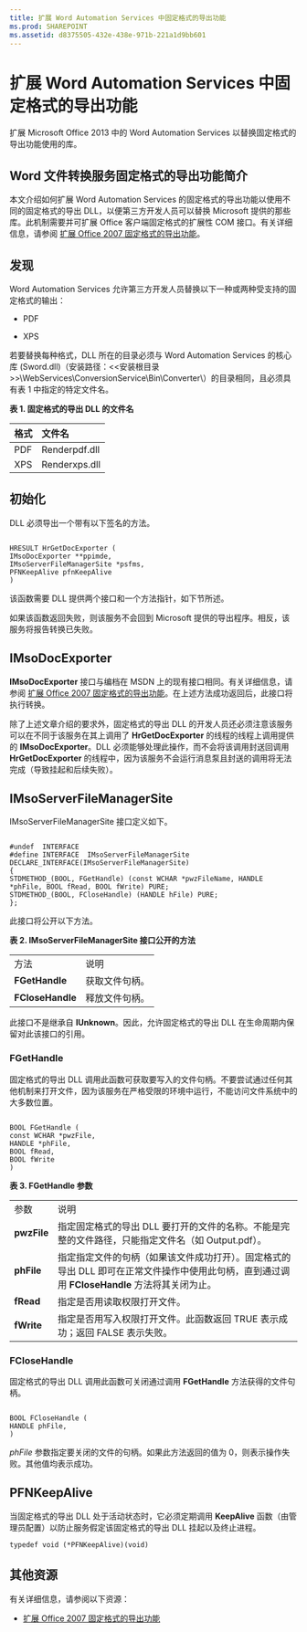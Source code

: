 ```yaml
---
title: 扩展 Word Automation Services 中固定格式的导出功能
ms.prod: SHAREPOINT
ms.assetid: d8375505-432e-438e-971b-221a1d9bb601
---
```



# 扩展 Word Automation Services 中固定格式的导出功能
扩展 Microsoft Office 2013 中的 Word Automation Services 以替换固定格式的导出功能使用的库。
## Word 文件转换服务固定格式的导出功能简介

本文介绍如何扩展 Word Automation Services 的固定格式的导出功能以使用不同的固定格式的导出 DLL，以便第三方开发人员可以替换 Microsoft 提供的那些库。此机制需要并可扩展 Office 客户端固定格式的扩展性 COM 接口。有关详细信息，请参阅 [扩展 Office 2007 固定格式的导出功能](http://msdn.microsoft.com/zh-cn/library/aa338206%28office.12%29.aspx)。
  
    
    

## 发现

Word Automation Services 允许第三方开发人员替换以下一种或两种受支持的固定格式的输出：
  
    
    

- PDF
    
  
- XPS
    
  
若要替换每种格式，DLL 所在的目录必须与 Word Automation Services 的核心库 (Sword.dll)（安装路径：<<安装根目录>>\\WebServices\\ConversionService\\Bin\\Converter\\）的目录相同，且必须具有表 1 中指定的特定文件名。
  
    
    

**表 1. 固定格式的导出 DLL 的文件名**


|**格式**|**文件名**|
|:-----|:-----|
|PDF  <br/> |Renderpdf.dll  <br/> |
|XPS  <br/> |Renderxps.dll  <br/> |
   

## 初始化

DLL 必须导出一个带有以下签名的方法。
  
    
    

```

HRESULT HrGetDocExporter (
IMsoDocExporter **ppimde,
IMsoServerFileManagerSite *psfms,
PFNKeepAlive pfnKeepAlive
)
```

该函数需要 DLL 提供两个接口和一个方法指针，如下节所述。
  
    
    
如果该函数返回失败，则该服务不会回到 Microsoft 提供的导出程序。相反，该服务将报告转换已失败。
  
    
    

## IMsoDocExporter

 **IMsoDocExporter** 接口与编档在 MSDN 上的现有接口相同。有关详细信息，请参阅 [扩展 Office 2007 固定格式的导出功能](http://msdn.microsoft.com/zh-cn/library/aa338206%28office.12%29.aspx)。在上述方法成功返回后，此接口将执行转换。
  
    
    
除了上述文章介绍的要求外，固定格式的导出 DLL 的开发人员还必须注意该服务可以在不同于该服务在其上调用了 **HrGetDocExporter** 的线程的线程上调用提供的 **IMsoDocExporter**。DLL 必须能够处理此操作，而不会将该调用封送回调用 **HrGetDocExporter** 的线程中，因为该服务不会运行消息泵且封送的调用将无法完成（导致挂起和后续失败）。
  
    
    

## IMsoServerFileManagerSite

IMsoServerFileManagerSite 接口定义如下。
  
    
    

```

#undef  INTERFACE
#define INTERFACE  IMsoServerFileManagerSite
DECLARE_INTERFACE(IMsoServerFileManagerSite)
{
STDMETHOD_(BOOL, FGetHandle) (const WCHAR *pwzFileName, HANDLE *phFile, BOOL fRead, BOOL fWrite) PURE;
STDMETHOD_(BOOL, FCloseHandle) (HANDLE hFile) PURE;
};
```

此接口将公开以下方法。
  
    
    

**表 2. IMsoServerFileManagerSite 接口公开的方法**

|||
|:-----|:-----|
|方法  <br/> |说明  <br/> |
|**FGetHandle** <br/> |获取文件句柄。  <br/> |
|**FCloseHandle** <br/> |释放文件句柄。  <br/> |
   
此接口不是继承自 **IUnknown**。因此，允许固定格式的导出 DLL 在生命周期内保留对此该接口的引用。
  
    
    

### FGetHandle

固定格式的导出 DLL 调用此函数可获取要写入的文件句柄。不要尝试通过任何其他机制来打开文件，因为该服务在严格受限的环境中运行，不能访问文件系统中的大多数位置。
  
    
    

```

BOOL FGetHandle (
const WCHAR *pwzFile,
HANDLE *phFile,
BOOL fRead,
BOOL fWrite
)
```


**表 3. FGetHandle 参数**

|||
|:-----|:-----|
|参数  <br/> |说明  <br/> |
|**pwzFile** <br/> |指定固定格式的导出 DLL 要打开的文件的名称。不能是完整的文件路径，只能指定文件名（如 Output.pdf）。  <br/> |
|**phFile** <br/> |指定指定文件的句柄（如果该文件成功打开）。固定格式的导出 DLL 即可在正常文件操作中使用此句柄，直到通过调用 **FCloseHandle** 方法将其关闭为止。 <br/> |
|**fRead** <br/> |指定是否用读取权限打开文件。  <br/> |
|**fWrite** <br/> |指定是否用写入权限打开文件。此函数返回 TRUE 表示成功；返回 FALSE 表示失败。  <br/> |
   

### FCloseHandle

固定格式的导出 DLL 调用此函数可关闭通过调用 **FGetHandle** 方法获得的文件句柄。
  
    
    

```

BOOL FCloseHandle (
HANDLE phFile,
)
```

 *phFile*  参数指定要关闭的文件的句柄。如果此方法返回的值为 0，则表示操作失败。其他值均表示成功。
  
    
    

## PFNKeepAlive

当固定格式的导出 DLL 处于活动状态时，它必须定期调用 **KeepAlive** 函数（由管理员配置）以防止服务假定该固定格式的导出 DLL 挂起以及终止进程。
  
    
    
 `typedef void (*PFNKeepAlive)(void)`
  
    
    

## 其他资源
<a name="bk_addresources"> </a>

有关详细信息，请参阅以下资源：
  
    
    

-  [扩展 Office 2007 固定格式的导出功能](http://msdn.microsoft.com/zh-cn/library/office/aa338206%28v=office.12%29.aspx)
    
  

